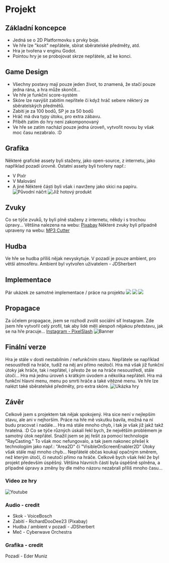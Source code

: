 # Projekt

## Základní koncepce
- Jedná se o 2D Platformovku s prvky boje. 
- Ve hře lze "kosit" nepřátele, sbírat sběratelské předměty, atd.
- Hra je tvořena v enginu Godot.
- Pointou hry je se probojovat skrze nepřátele, až ke konci.

## Game Design
- Všechny postavy mají pouze jeden život, to znamená, že stačí pouze jedna rána, a hra může skončit...
- Ve hře je funkční score-systém
- Skóre lze navýšit zabitím nepřítele či když hráč sebere některý ze sběratelských předmětů.
- Zabití je za 100 bodů, SP je za 50 bodů
- Hráč má dva typy útoku, pro extra zábavu.
- Příběh zatím do hry není zakomponovaný
- Ve hře se zatím nachází pouze jedna úroveň, vytvořit novou by však moc času nezabralo. :D

## Grafika
Některé grafické assety byli staženy, jako open-source, z internetu, jako například pozadí úrovně.
Ostatní assety byli tvořeny např.:
- V Pixlr
- V Malování
- A jiné
Některé části byli však i navrženy jako skici na papíru.
![Původní náčrt](20241101_125336.jpg)
![Již hotový produkt](PixelSlash8.png)

## Zvuky
Co se týče zvuků, ty byli plně staženy z internetu, někdy i s trochou úpravy...
Většina nalezena na webu: [Pixabay](https://pixabay.com/cs/)
Některé zvuky byli případně upraveny na webu: [MP3 Cutter](https://mp3cut.net)

## Hudba
Ve hře se hudba příliš nějak nevyskytuje.
V pozadí je pouze ambient, pro větší atmosféru.
Ambient byl vytvořen uživatelem - JDSherbert

## Implementace
Pár ukázek ze samotné implementace / práce na projektu
![](PixelSlash1.png)
![](PixelSlash2.png)
![](PixelSlash3.png)

## Propagace
Za účelem propagace, jsem se rozhodl zvolit sociální síť Instagram.
Zde jsem hře vytvořil celý profil, tak aby lidé měli alespoň nějakou představu, jak se na hře pracuje...
[Instagram - PixelSlash](https://www.instagram.com/pixelslash5/)
![Banner](PixelSlash-banner.png)

## Finální verze
Hra je stále v dosti nestabilním / nefunkčním stavu. Nepřátele se například nesoustředí na hráče, tudíž na něj ani přímo neútočí.
Hra má však již funkční útoky jak hráče, tak i nepřátel, i přesto že se na hráče nesoustředí, stále útočí...
Hra má jednu úroveň s krátkým úvodem a několika nepřáteli.
Hra má funkční hlavní menu, menu po smrti hráče a také vítězné menu.
Ve hře lze nalézt také sběratelské předměty, pro extra skóre.
![Ukázka hry](PixelSlash7.png)

## Závěr
Celkově jsem s projektem tak nějak spokojený. Hra sice není v nejlepším stavu, ale ani v nejhorším.
Práce na hře mě vskutku bavila, možná na ní budu pracovat i nadále...
Hra má stále mnoho chyb, i tak je však již jakž takž hratelná. :D
Co se týče různých úskalí řekl bych, že největším problémem je samotný útok nepřátel.
Snažil jsem se jej řešit za pomocí technologie "RayCasting."
To však moc nefungovalo, a tak jsem nakonec přešel k technologiím jako např.: "Area2D" či "VisibleOnScreenEnabler2D"
Útoky však stále mají mnoho chyb... 
Nepřátelé občas koukají opačným směrem, než kterým útočí, či neutočí přímo na hráče.
Celkově bych však řekl že byl projekt především úspěšný.
Většina hlavních částí byla úspěšně splněna, a případné úpravy a změny by dle mého názoru nezabrali příliš mnoho času...

### Video ze hry
![Youtube](https://youtu.be/Aw0nwA6REk8)

### Audio - credit
- Skok - VoiceBosch
- Zabití - RichardDooDee23 (Pixabay)
- Hudba / ambient v pozadí - JDSherbert
- Meč - Cyberwave Orchestra

### Grafika - credit
Pozadí - Eder Muniz
